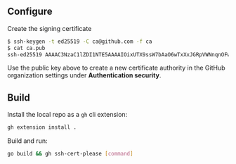 
## Configure

Create the signing certificate
```bash
$ ssh-keygen -t ed25519 -C ca@github.com -f ca
$ cat ca.pub
ssh-ed25519 AAAAC3NzaC1lZDI1NTE5AAAAIOixUTX9ssW7bAaO6wTxXxJGRpVWNnqnOFwFZ1ceOxVn ca@github.com
```

Use the public key above to create a new certificate authority in the GitHub organization settings under **Authentication security**.

## Build
Install the local repo as a `gh` cli extension:

```bash 
gh extension install .     
```

Build and run:

```bash
go build && gh ssh-cert-please [command]
```

